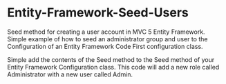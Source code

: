 Entity-Framework-Seed-Users
===========================

Seed method for creating a user account in MVC 5 Entity Framework. Simple example of how to seed an administrator group and user to the Configuration of an Entity Framework Code First configuration class.

Simple add the contents of the Seed method to the Seed method of your Entity Framework Configuration class. This code will add a new role called Administrator with a new user called Admin.
